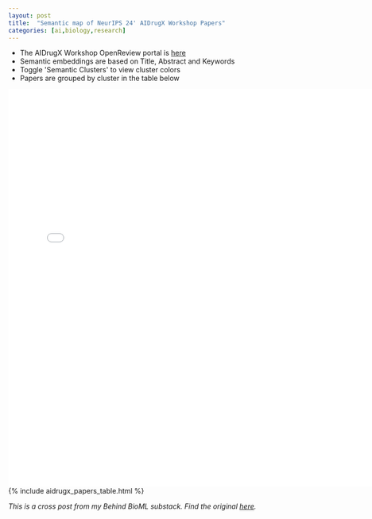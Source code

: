 ```yaml
--- 
layout: post
title:  "Semantic map of NeurIPS 24' AIDrugX Workshop Papers"
categories: [ai,biology,research]
--- 
```


- The AIDrugX Workshop OpenReview portal is [here](https://openreview.net/group?id=NeurIPS.cc/2024/Workshop/AIDrugX#tab-accept-spotlight)
- Semantic embeddings are based on Title, Abstract and Keywords
- Toggle 'Semantic Clusters' to view cluster colors
- Papers are grouped by cluster in the table below
<iframe src="{{ site.baseurl }}/assets/aidrugx_semantic_viz.html" 
        width="150%" 
        height="800px" 
        frameborder="0"
        scrolling="no">
</iframe>
{% include aidrugx_papers_table.html %}

*This is a cross post from my Behind BioML substack. Find the original [here](https://open.substack.com/pub/behindbioml/p/bio-x-ml-hackathon-our-3rd-place?r=y8mlf&utm_campaign=post&utm_medium=web).*
